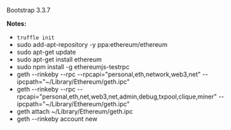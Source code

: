 Bootstrap 3.3.7

**Notes:**
- `truffle init`
- sudo add-apt-repository -y ppa:ethereum/ethereum
- sudo apt-get update
- sudo apt-get install ethereum
- sudo npm install -g ethereumjs-testrpc
- geth --rinkeby --rpc --rpcapi="personal,eth,network,web3,net" --ipcpath="~/Library/Ethereum/geth.ipc"
- geth --rinkeby --rpc --rpcapi="personal,eth,net,web3,net,admin,debug,txpool,clique,miner" --ipcpath="~/Library/Ethereum/geth.ipc"
- geth attach ~/Library/Ethereum/geth.ipc
- geth --rinkeby account new